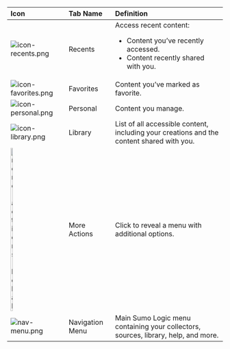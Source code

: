 | Icon | Tab Name | Definition |
| :-- | :-- | :-- |
| ![icon-recents.png](/img/content-sharing/icon-recents.png) | Recents | Access recent content:<ul><li>Content you’ve recently accessed.</li><li>Content recently shared with you.</li></ul> |
| ![icon-favorites.png](/img/content-sharing/icon-favorites.png) | Favorites | Content you’ve marked as favorite. |
| ![icon-personal.png](/img/content-sharing/icon-personal.png) | Personal | Content you manage. |
| ![icon-library.png](/img/content-sharing/icon-library.png) | Library | List of all accessible content, including your creations and the content shared with you. |
| <img src="/img/content-sharing/icon-more-actions-kebab-three-dot.png" alt="more-actions-kebab" width="20%" /> | More Actions <!-- Kebab menu? Three-dot kebab icon? More Actions? -->  | Click to reveal a menu with additional options. |
| <img src="/img/content-sharing/nav-menu.png" alt="nav-menu.png" /> | Navigation Menu  | Main Sumo Logic menu containing your collectors, sources, library, help, and more. |

<!-- Kanso

| Icon | Tab Name | Definition |
| :-- | :-- | :-- |
| <img src="/img/content-sharing/icon-recent.png" alt="Recent icon" width="20%" /> | Recent | Access recent content:<ul><li>Content you’ve recently accessed.</li><li>Content recently shared with you.</li></ul> |
| <img src="/img/content-sharing/icon-favorites-new.png" alt="Favorites icon" width="20%" /> | Favorites | Content you’ve marked as favorite. |
| <img src="/img/content-sharing/icon-personal-new.png" alt="Personal folder icon" width="20%" /> | Personal | Content you manage. |
| <img src="/img/content-sharing/icon-library-new.png" alt="Library icon" width="20%" /> | Library | List of all accessible content, including your creations and the content shared with you. |
| <img src="/img/content-sharing/icon-more-actions-kebab-three-dot.png" alt="more-actions-kebab" width="20%" /> | More Actions  | Click to reveal a menu with additional options. |
| <img src="/img/content-sharing/left-nav.png" alt="Sumo Logic left nav menu" width="90%" /> | Left Navigation Menu (Panel?) | Access all Sumo Logic features, such as Log Search, Metrics, Infrastructure Monitoring, Application Monitoring, and Cloud SIEM, as well as your dashboards library. |
| <img src="/img/get-started/admin-config.png" alt="Sumo Logic top nav menu" /> | Top Navigation Menu (Bar?) | Main Sumo Logic menu containing your collectors, sources, library, help, and more. |

Kanso-->
